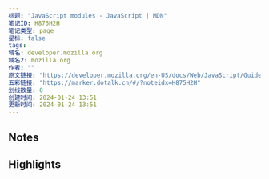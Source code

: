 ```yaml
---
标题: "JavaScript modules - JavaScript | MDN"
笔记ID: H875H2H
笔记类型: page
星标: false
tags: 
域名: developer.mozilla.org
域名2: mozilla.org
作者: ""
原文链接: "https://developer.mozilla.org/en-US/docs/Web/JavaScript/Guide/Modules"
五彩链接: "https://marker.dotalk.cn/#/?noteidx=H875H2H"
划线数量: 0
创建时间: 2024-01-24 13:51
更新时间: 2024-01-24 13:51
---
```


## Notes


## Highlights
